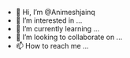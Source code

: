 - 👋 Hi, I’m @Animeshjainq
- 👀 I’m interested in ...
- 🌱 I’m currently learning ...
- 💞️ I’m looking to collaborate on ...
- 📫 How to reach me ...

<!---
Animeshjainq/Animeshjainq is a ✨ special ✨ repository because its `README.md` (this file) appears on your GitHub profile.
You can click the Preview link to take a look at your changes.
--->
